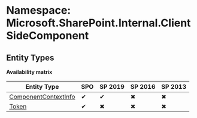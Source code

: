 # Namespace: Microsoft.SharePoint.Internal.ClientSideComponent

## Entity Types

**Availability matrix**

Entity Type | SPO | SP 2019 | SP 2016 | SP 2013
----------|-----|---------|---------|--------
[ComponentContextInfo](./EntityTypes/ComponentContextInfo.md) | ✔ | ✔ | ✖ | ✖
[Token](./EntityTypes/Token.md) | ✔ | ✖ | ✖ | ✖
